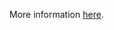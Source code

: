 More information [here](https://docs.prismacloud.io/en/enterprise-edition/policy-reference/aws-policies/aws-general-policies/ensure-that-auto-scaling-is-enabled-on-your-dynamodb-tables).
